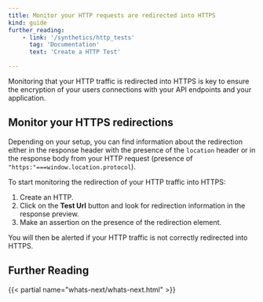 ```yaml
---
title: Monitor your HTTP requests are redirected into HTTPS
kind: guide
further_reading:
    - link: '/synthetics/http_tests'
      tag: 'Documentation'
      text: 'Create a HTTP Test'

---
```


Monitoring that your HTTP traffic is redirected into HTTPS is key to ensure the encryption of your users connections with your API endpoints and your application.

## Monitor your HTTPS redirections
Depending on your setup, you can find information about the redirection either in the response header with the presence of the `location` header or in the response body from your HTTP request (presence of `"https:"===window.location.protocol`).

To start monitoring the redirection of your HTTP traffic into HTTPS:
1. Create an HTTP.
2. Click on the **Test Url** button and look for redirection information in the response preview.
3. Make an assertion on the presence of the redirection element.

<!-- Screenshot 1 et 2-->

You will then be alerted if your HTTP traffic is not correctly redirected into HTTPS.

## Further Reading

{{< partial name="whats-next/whats-next.html" >}}